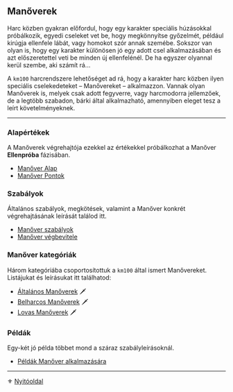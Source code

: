 ## Manőverek

Harc közben gyakran előfordul, hogy egy karakter speciális húzásokkal próbálkozik, egyedi cseleket vet be, hogy megkönnyítse győzelmét, például kirúgja ellenfele lábát, vagy homokot szór annak szemébe. Sokszor van olyan is, hogy egy karakter különösen jó egy adott csel alkalmazásában és azt előszeretettel veti be minden új ellenfelénél. De ha egyszer olyannal kerül szembe, aki számít rá...

A `km100` harcrendszere lehetőséget ad rá, hogy a karakter harc közben ilyen speciális cselekedeteket – Manővereket – alkalmazzon. Vannak olyan Manőverek is, melyek csak adott fegyverre, vagy harcmodorra jellemzőek, de a legtöbb szabadon, bárki által alkalmazható, amennyiben eleget tesz a leírt követelményeknek.

---
### Alapértékek

A Manőverek végrehajtója ezekkel az értékekkel próbálkozhat a Manőver **Ellenpróba** fázisában.

- [Manőver Alap](066_01_manover_alap.md)
- [Manőver Pontok](066_02_manover_pontok.md)

### Szabályok

Általános szabályok, megkötések, valamint a Manőver konkrét végrehajtásának leírását találod itt.

- [Manőver szabályok](066_03_manover_szabalyok.md)
- [Manőver végbevitele](066_04_manover_vegbevitele.md)

### Manőver kategóriák

Három kategóriába csoportosítottuk a `km100` által ismert Manővereket. Listájukat és leírásukat itt találhatod:

- [Általános Manőverek](066_05_altalanos_manoverek.md) 🗡️
- [Belharcos Manőverek](066_06_belharcos_manoverek.md) 🗡️
- [Lovas Manőverek](066_07_lovas_manoverek.md) 🗡️

### Példák

Egy-két jó példa többet mond a száraz szabályleírásoknál.

- [Példák Manőver alkalmazására](066_08_pelda_manover_alkalmazasara.md)

---

⚜️ [Nyitóoldal](start.md)
